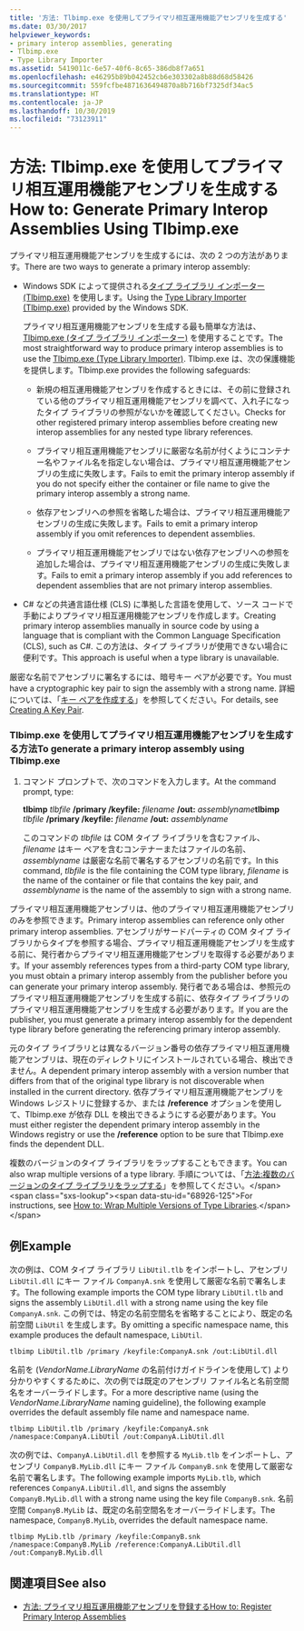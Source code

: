 ```yaml
---
title: '方法: Tlbimp.exe を使用してプライマリ相互運用機能アセンブリを生成する'
ms.date: 03/30/2017
helpviewer_keywords:
- primary interop assemblies, generating
- Tlbimp.exe
- Type Library Importer
ms.assetid: 5419011c-6e57-40f6-8c65-386db8f7a651
ms.openlocfilehash: e46295b89b042452cb6e303302a8b88d68d58426
ms.sourcegitcommit: 559fcfbe4871636494870a8b716bf7325df34ac5
ms.translationtype: HT
ms.contentlocale: ja-JP
ms.lasthandoff: 10/30/2019
ms.locfileid: "73123911"
---
```

# <a name="how-to-generate-primary-interop-assemblies-using-tlbimpexe"></a><span data-ttu-id="68926-102">方法: Tlbimp.exe を使用してプライマリ相互運用機能アセンブリを生成する</span><span class="sxs-lookup"><span data-stu-id="68926-102">How to: Generate Primary Interop Assemblies Using Tlbimp.exe</span></span>

<span data-ttu-id="68926-103">プライマリ相互運用機能アセンブリを生成するには、次の 2 つの方法があります。</span><span class="sxs-lookup"><span data-stu-id="68926-103">There are two ways to generate a primary interop assembly:</span></span>

- <span data-ttu-id="68926-104">Windows SDK によって提供される[タイプ ライブラリ インポーター (Tlbimp.exe)](../tools/tlbimp-exe-type-library-importer.md) を使用します。</span><span class="sxs-lookup"><span data-stu-id="68926-104">Using the [Type Library Importer (Tlbimp.exe)](../tools/tlbimp-exe-type-library-importer.md) provided by the Windows SDK.</span></span>

  <span data-ttu-id="68926-105">プライマリ相互運用機能アセンブリを生成する最も簡単な方法は、[Tlbimp.exe (タイプ ライブラリ インポーター)](../tools/tlbimp-exe-type-library-importer.md) を使用することです。</span><span class="sxs-lookup"><span data-stu-id="68926-105">The most straightforward way to produce primary interop assemblies is to use the [Tlbimp.exe (Type Library Importer)](../tools/tlbimp-exe-type-library-importer.md).</span></span> <span data-ttu-id="68926-106">Tlbimp.exe は、次の保護機能を提供します。</span><span class="sxs-lookup"><span data-stu-id="68926-106">Tlbimp.exe provides the following safeguards:</span></span>

  - <span data-ttu-id="68926-107">新規の相互運用機能アセンブリを作成するときには、その前に登録されている他のプライマリ相互運用機能アセンブリを調べて、入れ子になったタイプ ライブラリの参照がないかを確認してください。</span><span class="sxs-lookup"><span data-stu-id="68926-107">Checks for other registered primary interop assemblies before creating new interop assemblies for any nested type library references.</span></span>

  - <span data-ttu-id="68926-108">プライマリ相互運用機能アセンブリに厳密な名前が付くようにコンテナー名やファイル名を指定しない場合は、プライマリ相互運用機能アセンブリの生成に失敗します。</span><span class="sxs-lookup"><span data-stu-id="68926-108">Fails to emit the primary interop assembly if you do not specify either the container or file name to give the primary interop assembly a strong name.</span></span>

  - <span data-ttu-id="68926-109">依存アセンブリへの参照を省略した場合は、プライマリ相互運用機能アセンブリの生成に失敗します。</span><span class="sxs-lookup"><span data-stu-id="68926-109">Fails to emit a primary interop assembly if you omit references to dependent assemblies.</span></span>

  - <span data-ttu-id="68926-110">プライマリ相互運用機能アセンブリではない依存アセンブリへの参照を追加した場合は、プライマリ相互運用機能アセンブリの生成に失敗します。</span><span class="sxs-lookup"><span data-stu-id="68926-110">Fails to emit a primary interop assembly if you add references to dependent assemblies that are not primary interop assemblies.</span></span>

- <span data-ttu-id="68926-111">C# などの共通言語仕様 (CLS) に準拠した言語を使用して、ソース コードで手動によりプライマリ相互運用機能アセンブリを作成します。</span><span class="sxs-lookup"><span data-stu-id="68926-111">Creating primary interop assemblies manually in source code by using a language that is compliant with the Common Language Specification (CLS), such as C#.</span></span> <span data-ttu-id="68926-112">この方法は、タイプ ライブラリが使用できない場合に便利です。</span><span class="sxs-lookup"><span data-stu-id="68926-112">This approach is useful when a type library is unavailable.</span></span>

<span data-ttu-id="68926-113">厳密な名前でアセンブリに署名するには、暗号キー ペアが必要です。</span><span class="sxs-lookup"><span data-stu-id="68926-113">You must have a cryptographic key pair to sign the assembly with a strong name.</span></span> <span data-ttu-id="68926-114">詳細については、「[キー ペアを作成する](../../standard/assembly/create-public-private-key-pair.md)」を参照してください。</span><span class="sxs-lookup"><span data-stu-id="68926-114">For details, see [Creating A Key Pair](../../standard/assembly/create-public-private-key-pair.md).</span></span>

### <a name="to-generate-a-primary-interop-assembly-using-tlbimpexe"></a><span data-ttu-id="68926-115">Tlbimp.exe を使用してプライマリ相互運用機能アセンブリを生成する方法</span><span class="sxs-lookup"><span data-stu-id="68926-115">To generate a primary interop assembly using Tlbimp.exe</span></span>

1. <span data-ttu-id="68926-116">コマンド プロンプトで、次のコマンドを入力します。</span><span class="sxs-lookup"><span data-stu-id="68926-116">At the command prompt, type:</span></span>

    <span data-ttu-id="68926-117">**tlbimp** *tlbfile*  **/primary /keyfile:** *filename* **/out:** *assemblyname*</span><span class="sxs-lookup"><span data-stu-id="68926-117">**tlbimp** *tlbfile*  **/primary /keyfile:** *filename* **/out:** *assemblyname*</span></span>

    <span data-ttu-id="68926-118">このコマンドの *tlbfile* は COM タイプ ライブラリを含むファイル、*filename* はキー ペアを含むコンテナーまたはファイルの名前、*assemblyname* は厳密な名前で署名するアセンブリの名前です。</span><span class="sxs-lookup"><span data-stu-id="68926-118">In this command, *tlbfile* is the file containing the COM type library, *filename* is the name of the container or file that contains the key pair, and *assemblyname* is the name of the assembly to sign with a strong name.</span></span>

<span data-ttu-id="68926-119">プライマリ相互運用機能アセンブリは、他のプライマリ相互運用機能アセンブリのみを参照できます。</span><span class="sxs-lookup"><span data-stu-id="68926-119">Primary interop assemblies can reference only other primary interop assemblies.</span></span> <span data-ttu-id="68926-120">アセンブリがサードパーティの COM タイプ ライブラリからタイプを参照する場合、プライマリ相互運用機能アセンブリを生成する前に、発行者からプライマリ相互運用機能アセンブリを取得する必要があります。</span><span class="sxs-lookup"><span data-stu-id="68926-120">If your assembly references types from a third-party COM type library, you must obtain a primary interop assembly from the publisher before you can generate your primary interop assembly.</span></span> <span data-ttu-id="68926-121">発行者である場合は、参照元のプライマリ相互運用機能アセンブリを生成する前に、依存タイプ ライブラリのプライマリ相互運用機能アセンブリを生成する必要があります。</span><span class="sxs-lookup"><span data-stu-id="68926-121">If you are the publisher, you must generate a primary interop assembly for the dependent type library before generating the referencing primary interop assembly.</span></span>

<span data-ttu-id="68926-122">元のタイプ ライブラリとは異なるバージョン番号の依存プライマリ相互運用機能アセンブリは、現在のディレクトリにインストールされている場合、検出できません。</span><span class="sxs-lookup"><span data-stu-id="68926-122">A dependent primary interop assembly with a version number that differs from that of the original type library is not discoverable when installed in the current directory.</span></span> <span data-ttu-id="68926-123">依存プライマリ相互運用機能アセンブリを Windows レジストリに登録するか、または **/reference** オプションを使用して、Tlbimp.exe が依存 DLL を検出できるようにする必要があります。</span><span class="sxs-lookup"><span data-stu-id="68926-123">You must either register the dependent primary interop assembly in the Windows registry or use the **/reference** option to be sure that Tlbimp.exe finds the dependent DLL.</span></span>

<span data-ttu-id="68926-124">複数のバージョンのタイプ ライブラリをラップすることもできます。</span><span class="sxs-lookup"><span data-stu-id="68926-124">You can also wrap multiple versions of a type library.</span></span> <span data-ttu-id="68926-125">手順については、「[方法:複数のバージョンのタイプ ライブラリをラップする](https://docs.microsoft.com/previous-versions/dotnet/netframework-4.0/1565h6hc(v=vs.100))」を参照してください。</span><span class="sxs-lookup"><span data-stu-id="68926-125">For instructions, see [How to: Wrap Multiple Versions of Type Libraries](https://docs.microsoft.com/previous-versions/dotnet/netframework-4.0/1565h6hc(v=vs.100)).</span></span>

## <a name="example"></a><span data-ttu-id="68926-126">例</span><span class="sxs-lookup"><span data-stu-id="68926-126">Example</span></span>

<span data-ttu-id="68926-127">次の例は、COM タイプ ライブラリ `LibUtil.tlb` をインポートし、アセンブリ `LibUtil.dll` にキー ファイル `CompanyA.snk` を使用して厳密な名前で署名します。</span><span class="sxs-lookup"><span data-stu-id="68926-127">The following example imports the COM type library `LibUtil.tlb` and signs the assembly `LibUtil.dll` with a strong name using the key file `CompanyA.snk`.</span></span> <span data-ttu-id="68926-128">この例では、特定の名前空間名を省略することにより、既定の名前空間 `LibUtil` を生成します。</span><span class="sxs-lookup"><span data-stu-id="68926-128">By omitting a specific namespace name, this example produces the default namespace, `LibUtil`.</span></span>

```console
tlbimp LibUtil.tlb /primary /keyfile:CompanyA.snk /out:LibUtil.dll
```

<span data-ttu-id="68926-129">名前を (*VendorName*.*LibraryName* の名前付けガイドラインを使用して) より分かりやすくするために、次の例では既定のアセンブリ ファイル名と名前空間名をオーバーライドします。</span><span class="sxs-lookup"><span data-stu-id="68926-129">For a more descriptive name (using the *VendorName*.*LibraryName* naming guideline), the following example overrides the default assembly file name and namespace name.</span></span>

```console
tlbimp LibUtil.tlb /primary /keyfile:CompanyA.snk /namespace:CompanyA.LibUtil /out:CompanyA.LibUtil.dll
```

<span data-ttu-id="68926-130">次の例では、`CompanyA.LibUtil.dll` を参照する `MyLib.tlb` をインポートし、アセンブリ `CompanyB.MyLib.dll` にキー ファイル `CompanyB.snk` を使用して厳密な名前で署名します。</span><span class="sxs-lookup"><span data-stu-id="68926-130">The following example imports `MyLib.tlb`, which references `CompanyA.LibUtil.dll`, and signs the assembly `CompanyB.MyLib.dll` with a strong name using the key file `CompanyB.snk`.</span></span> <span data-ttu-id="68926-131">名前空間 `CompanyB.MyLib` は、既定の名前空間名をオーバーライドします。</span><span class="sxs-lookup"><span data-stu-id="68926-131">The namespace, `CompanyB.MyLib`, overrides the default namespace name.</span></span>

```console
tlbimp MyLib.tlb /primary /keyfile:CompanyB.snk /namespace:CompanyB.MyLib /reference:CompanyA.LibUtil.dll /out:CompanyB.MyLib.dll
```

## <a name="see-also"></a><span data-ttu-id="68926-132">関連項目</span><span class="sxs-lookup"><span data-stu-id="68926-132">See also</span></span>

- [<span data-ttu-id="68926-133">方法: プライマリ相互運用機能アセンブリを登録する</span><span class="sxs-lookup"><span data-stu-id="68926-133">How to: Register Primary Interop Assemblies</span></span>](how-to-register-primary-interop-assemblies.md)
